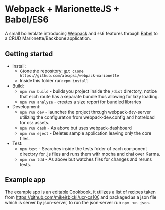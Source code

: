 # Webpack + MarionetteJS + Babel/ES6

A small boilerplate introducing [Webpack](https://webpack.github.io/) and es6 features through [Babel](https://babel.github.io/) to a CRUD Marionette/Backbone application.

## Getting started

* Install:
  * Clone the repository: `git clone https://github.com/alexpsi/webpack-marionette`
  * Inside this folder run: `npm install`
* Build:
  * `npm run build` - builds you project inside the `/dist` directory, notice that each route has a separate bundle thus allowing for lazy loading.
  * `npm run analyze` - creates a size report for bundled libraries
* Development:
  * `npm run dev` - launches the project through webpack-dev-server utilizing
  the configuration from webpack-dev.config and hotreload for css assets.
  * `npm run dash` - As above but uses webpack-dashboard
  * `npm run eject` - Deletes sample application leaving only the core files.
* Test:
  * `npm test` - Searches inside the tests folder of each component directory for
  .js files and runs them with mocha and chai over Karma.
  * `npm run tdd` - As above but watches files for changes and reruns tests.



## Example app
  The example app is an editable Cookbook, it utilizes a list of recipes taken
  from https://github.com/mikeizbicki/ucr-cs100 and packaged as a json file which
  is server by json-server, to run the json-server run `npm run json`.
